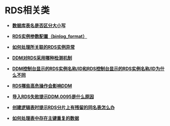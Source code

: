 # RDS相关类<a name="ddm-zh-faq-180326005"></a>

-   **[数据库表名是否区分大小写](数据库表名是否区分大小写.md)**  

-   **[RDS实例参数配置（binlog\_format）](RDS实例参数配置（binlog_format）.md)**  

-   **[如何处理所关联的RDS实例异常](如何处理所关联的RDS实例异常.md)**  

-   **[DDM对RDS采用哪种检测机制](DDM对RDS采用哪种检测机制.md)**  

-   **[DDM控制台显示的RDS实例名称/ID和RDS控制台显示的RDS实例名称/ID为什么不同](DDM控制台显示的RDS实例名称-ID和RDS控制台显示的RDS实例名称-ID为什么不同.md)**  

-   **[RDS哪些高危操作会影响DDM](RDS哪些高危操作会影响DDM.md)**  

-   **[导入RDS失败提示DDM.0095是什么原因](导入RDS失败提示DDM-0095是什么原因.md)**  

-   **[创建逻辑表时提示RDS分片上有残留的同名表怎么办](创建逻辑表时提示RDS分片上有残留的同名表怎么办.md)**  

-   **[如何处理表中存在主键重复的数据](如何处理表中存在主键重复的数据.md)**  


